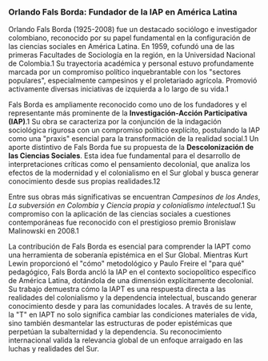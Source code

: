 ### Orlando Fals Borda: Fundador de la IAP en América Latina

Orlando Fals Borda (1925-2008) fue un destacado sociólogo e investigador colombiano, reconocido por su papel fundamental en la configuración de las ciencias sociales en América Latina. En 1959, cofundó una de las primeras Facultades de Sociología en la región, en la Universidad Nacional de Colombia.1 Su trayectoria académica y personal estuvo profundamente marcada por un compromiso político inquebrantable con los "sectores populares", especialmente campesinos y el proletariado agrícola. Promovió activamente diversas iniciativas de izquierda a lo largo de su vida.1

Fals Borda es ampliamente reconocido como uno de los fundadores y el representante más prominente de la **Investigación-Acción Participativa (IAP)**.1 Su obra se caracteriza por la conjunción de la indagación sociológica rigurosa con un compromiso político explícito, postulando la IAP como una "praxis" esencial para la transformación de la realidad social.1 Un aporte distintivo de Fals Borda fue su propuesta de la **Descolonización de las Ciencias Sociales**. Esta idea fue fundamental para el desarrollo de interpretaciones críticas como el pensamiento decolonial, que analiza los efectos de la modernidad y el colonialismo en el Sur global y busca generar conocimiento desde sus propias realidades.12

Entre sus obras más significativas se encuentran _Campesinos de los Andes_, _La subversión en Colombia_ y _Ciencia propia y colonialismo intelectual_.1 Su compromiso con la aplicación de las ciencias sociales a cuestiones contemporáneas fue reconocido con el prestigioso premio Bronislaw Malinowski en 2008.1

La contribución de Fals Borda es esencial para comprender la IAPT como una herramienta de soberanía epistémica en el Sur Global. Mientras Kurt Lewin proporcionó el "cómo" metodológico y Paulo Freire el "para qué" pedagógico, Fals Borda ancló la IAP en el contexto sociopolítico específico de América Latina, dotándola de una dimensión explícitamente decolonial. Su trabajo demuestra cómo la IAPT es una respuesta directa a las realidades del colonialismo y la dependencia intelectual, buscando generar conocimiento desde y para las comunidades locales. A través de su lente, la "T" en IAPT no solo significa cambiar las condiciones materiales de vida, sino también desmantelar las estructuras de poder epistémicas que perpetúan la subalternidad y la dependencia. Su reconocimiento internacional valida la relevancia global de un enfoque arraigado en las luchas y realidades del Sur.
